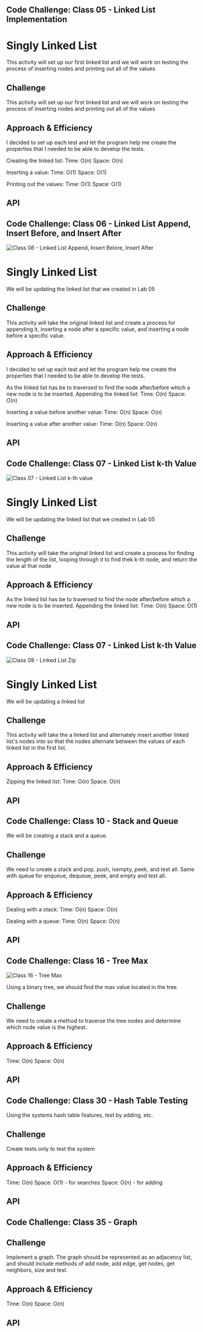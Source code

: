 ## Code Challenge:  Class 05 - Linked List Implementation
# Singly Linked List
This activity will set up our first linked list and we will work on testing the process of inserting nodes and printing out all of the values

## Challenge
This activity will set up our first linked list and we will work on testing the process of inserting nodes and printing out all of the values

## Approach & Efficiency
I decided to set up each test and let the program help me create the properties that I needed to be able to develop the tests.

Creating the linked list:
Time:  O(n)
Space:  O(n)

Inserting a value:
Time:  O(1)
Space:  O(1)

Printing out the values:
Time:  O(1)
Space:  O(1)

## API
<!-- Description of each method publicly available to your Linked List -->

## Code Challenge:  Class 06 - Linked List Append, Insert Before, and Insert After
![Class 06 - Linked List Append, Insert Belore, Insert After](./DataStructures/AppendBeforeAfter.jpg)
# Singly Linked List
We will be updating the linked list that we created in Lab 05

## Challenge
This activity will take the original linked list and create a process for appending it, inserting a node after a specific value, and inserting a node before a specific value.

## Approach & Efficiency
I decided to set up each test and let the program help me create the properties that I needed to be able to develop the tests.

As the linked list has be to traversed to find the node after/before which a new node is to be inserted.
Appending the linked list:
Time:  O(n)
Space: O(n)

Inserting a value before another value:
Time:  O(n)
Space:  O(n)

Inserting a value after another value:
Time:  O(n)
Space:  O(n)

## API
<!-- Description of each method publicly available to your Linked List -->

## Code Challenge:  Class 07 - Linked List k-th Value
![Class 07 - Linked List k-th value](./DataStructures/LinkedListkth.jpg)
# Singly Linked List
We will be updating the linked list that we created in Lab 05

## Challenge
This activity will take the original linked list and create a process for finding the length of the list, looping through it to find thek k-th node, and return the value at that node

## Approach & Efficiency

As the linked list has be to traversed to find the node after/before which a new node is to be inserted.
Appending the linked list:
Time:  O(n)
Space: O(1)


## API
<!-- Description of each method publicly available to your Linked List -->

## Code Challenge:  Class 07 - Linked List k-th Value
![Class 08 - Linked List Zip](./DataStructures/linked-lis-zip.jpg)
# Singly Linked List
We will be updating a linked list

## Challenge
This activity will take the a linked list and alternately insert another linked list's nodes into so that the nodes alternate between the values of each linked list in the first list.

## Approach & Efficiency



Zipping the linked list:
Time:  O(n)
Space: O(n)


## API
<!-- Description of each method publicly available to your Linked List -->

## Code Challenge:  Class 10 - Stack and Queue

We will be creating a stack and a queue.

## Challenge
We need to create a stack and pop, push, isempty, peek, and test all.   Same with queue for enqueue, dequeue, peek, and empty and test all.

## Approach & Efficiency

Dealing with a stack:
Time:  O(n)
Space: O(n)

Dealing with a queue:
Time:  O(n)
Space: O(n)


## API
<!-- Description of each method publicly available to your Linked List -->


## Code Challenge:  Class 16 - Tree Max
![Class 16 - Tree Max](./DataStructures/Trees/tree-max.jpg)

Using a binary tree, we should find the max value located in the tree.

## Challenge
We need to create a method to traverse the tree nodes and determine which node value is the highest.

## Approach & Efficiency

Time:  O(n)
Space: O(n)


## API
<!-- Description of each method publicly available to your Linked List -->


## Code Challenge:  Class 30 - Hash Table Testing

Using the systems hash table features, test by adding, etc.

## Challenge
Create tests only to test the system

## Approach & Efficiency

Time:  O(n)
Space: O(1) - for searches
Space: O(n) - for adding


## API
<!-- Description of each method publicly available to your Linked List -->

## Code Challenge:  Class 35 - Graph


## Challenge
Implement a graph.  The graph should be represented as an adjacency list, and should include methods of add node, add edge, get nodes, get neighbors, size and test.

## Approach & Efficiency

Time:  O(n)
Space: O(n)


## API
<!-- Description of each method publicly available to your Linked List -->